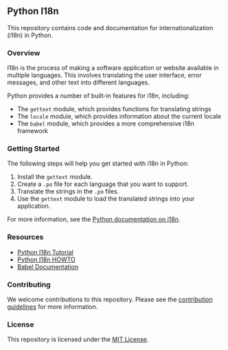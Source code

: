 ## Python I18n

This repository contains code and documentation for internationalization (i18n) in Python.

### Overview

I18n is the process of making a software application or website available in multiple languages. This involves translating the user interface, error messages, and other text into different languages.

Python provides a number of built-in features for i18n, including:

* The `gettext` module, which provides functions for translating strings
* The `locale` module, which provides information about the current locale
* The `babel` module, which provides a more comprehensive i18n framework

### Getting Started

The following steps will help you get started with i18n in Python:

1. Install the `gettext` module.
2. Create a `.po` file for each language that you want to support.
3. Translate the strings in the `.po` files.
4. Use the `gettext` module to load the translated strings into your application.

For more information, see the [Python documentation on i18n](https://docs.python.org/3/library/gettext.html).

### Resources

* [Python I18n Tutorial](https://docs.python.org/3/tutorial/i18n.html)
* [Python I18n HOWTO](https://docs.python.org/3/howto/i18n.html)
* [Babel Documentation](https://babel.pocoo.org/en/latest/)

### Contributing

We welcome contributions to this repository. Please see the [contribution guidelines](https://github.com/python-i18n/python-i18n/blob/master/CONTRIBUTING.md) for more information.

### License

This repository is licensed under the [MIT License](https://github.com/python-i18n/python-i18n/blob/master/LICENSE).